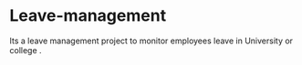 # Leave-management
Its a leave management project to monitor employees leave in  University or college .
